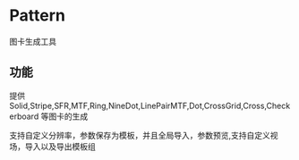 # Pattern

图卡生成工具
## 功能
提供 Solid,Stripe,SFR,MTF,Ring,NineDot,LinePairMTF,Dot,CrossGrid,Cross,Checkerboard 等图卡的生成

支持自定义分辨率，参数保存为模板，并且全局导入，参数预览,支持自定义视场，导入以及导出模板组
